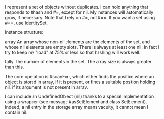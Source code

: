 I represent a set of objects without duplicates.  I can hold anything that responds to
#hash and #=, except for nil.  My instances will automatically grow, if necessary.
Note that I rely on #=, not #==.  If you want a set using #==, use IdentitySet.

Instance structure:

  array	An array whose non-nil elements are the elements of the set,
		and whose nil elements are empty slots.  There is always at least one nil.
		In fact I try to keep my "load" at 75% or less so that hashing will work well.

  tally	The number of elements in the set.  The array size is always greater than this.

The core operation is #scanFor:, which either finds the position where an
object is stored in array, if it is present, or finds a suitable position holding nil, if
its argument is not present in array.

I can include an UndefinedObject (nil) thanks to a special implementation using a wrapper (see message #asSetElement and class SetElement).
Indeed, a nil entry in the storage array means vacuity, it cannot mean I contain nil.